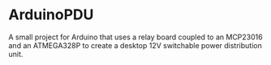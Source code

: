 # ArduinoPDU
A small project for Arduino that uses a relay board coupled to an MCP23016 and an ATMEGA328P to create a desktop 12V switchable power distribution unit.
